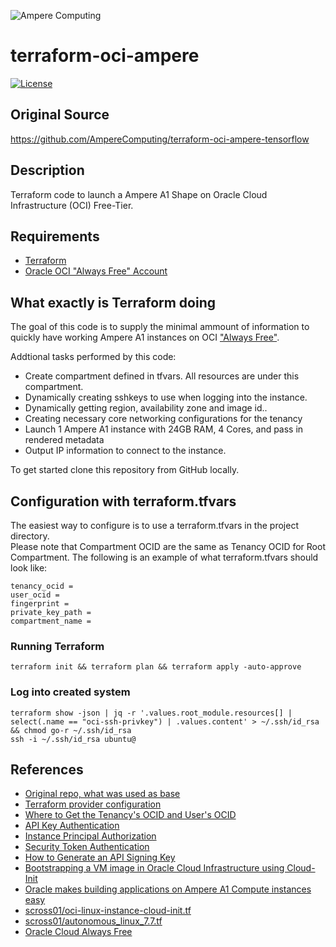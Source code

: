 ![Ampere Computing](https://avatars2.githubusercontent.com/u/34519842?s=400&u=1d29afaac44f477cbb0226139ec83f73faefe154&v=4)

# terraform-oci-ampere

[![License](https://img.shields.io/badge/License-Apache%202.0-blue.svg)](https://opensource.org/licenses/Apache-2.0)

## Original Source
https://github.com/AmpereComputing/terraform-oci-ampere-tensorflow

## Description

Terraform code to launch a Ampere A1 Shape on Oracle Cloud Infrastructure (OCI) Free-Tier.

## Requirements

 * [Terraform](https://www.terraform.io/downloads.html)
 * [Oracle OCI "Always Free" Account](https://www.oracle.com/cloud/free/#always-free)

## What exactly is Terraform doing

The goal of this code is to supply the minimal ammount of information to quickly have working Ampere A1 instances on OCI ["Always Free"](https://www.oracle.com/cloud/free/#always-free).

Addtional tasks performed by this code:

* Create compartment defined in tfvars. All resources are under this compartment.
* Dynamically creating sshkeys to use when logging into the instance.
* Dynamically getting region, availability zone and image id..
* Creating necessary core networking configurations for the tenancy
* Launch 1 Ampere A1 instance with 24GB RAM, 4 Cores, and pass in rendered metadata 
* Output IP information to connect to the instance.

To get started clone this repository from GitHub locally.

## Configuration with terraform.tfvars

The easiest way to configure is to use a terraform.tfvars in the project directory.  
Please note that Compartment OCID are the same as Tenancy OCID for Root Compartment.
The following is an example of what terraform.tfvars should look like:

```
tenancy_ocid =
user_ocid = 
fingerprint = 
private_key_path =
compartment_name =
```

### Running Terraform

```
terraform init && terraform plan && terraform apply -auto-approve
```

### Log into created system

```
terraform show -json | jq -r '.values.root_module.resources[] | select(.name == "oci-ssh-privkey") | .values.content' > ~/.ssh/id_rsa && chmod go-r ~/.ssh/id_rsa
ssh -i ~/.ssh/id_rsa ubuntu@
```

## References

* [Original repo, what was used as base](https://github.com/AmpereComputing/terraform-oci-ampere-tensorflow)
* [Terraform provider configuration](https://docs.oracle.com/en-us/iaas/Content/API/SDKDocs/terraformproviderconfiguration.htm)
* [Where to Get the Tenancy's OCID and User's OCID](https://docs.oracle.com/en-us/iaas/Content/API/Concepts/apisigningkey.htm#five)
* [API Key Authentication](https://docs.oracle.com/en-us/iaas/Content/API/SDKDocs/terraformproviderconfiguration.htm#APIKeyAuth)
* [Instance Principal Authorization](https://docs.oracle.com/en-us/iaas/Content/API/SDKDocs/terraformproviderconfiguration.htm#instancePrincipalAuth)
* [Security Token Authentication](https://docs.oracle.com/en-us/iaas/Content/API/SDKDocs/terraformproviderconfiguration.htm#securityTokenAuth)
* [How to Generate an API Signing Key](https://docs.oracle.com/en-us/iaas/Content/API/Concepts/apisigningkey.htm#two)
* [Bootstrapping a VM image in Oracle Cloud Infrastructure using Cloud-Init](https://martincarstenbach.wordpress.com/2018/11/30/bootstrapping-a-vm-image-in-oracle-cloud-infrastructure-using-cloud-init/)
* [Oracle makes building applications on Ampere A1 Compute instances easy](https://blogs.oracle.com/cloud-infrastructure/post/oracle-makes-building-applications-on-ampere-a1-compute-instances-easy?source=:ow:o:p:nav:062520CloudComputeBC)
* [scross01/oci-linux-instance-cloud-init.tf](https://gist.github.com/scross01/5a66207fdc731dd99869a91461e9e2b8)
* [scross01/autonomous_linux_7.7.tf](https://gist.github.com/scross01/bcd21c12b15787f3ae9d51d0d9b2df06)
* [Oracle Cloud Always Free](https://www.oracle.com/cloud/free/#always-free)
